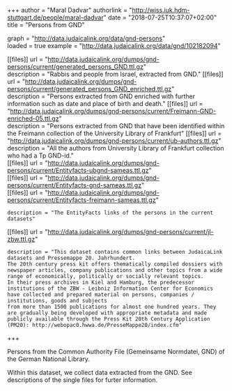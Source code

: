 +++
author = "Maral Dadvar"
authorlink = "http://wiss.iuk.hdm-stuttgart.de/people/maral-dadvar"
date = "2018-07-25T10:37:07+02:00"
title = "Persons from GND" 


graph = "http://data.judaicalink.org/data/gnd-persons"  
loaded = true
example = "http://data.judaicalink.org/data/gnd/102182094"


[[files]]
	url = "http://data.judaicalink.org/dumps/gnd-persons/current/generated_persons_GND.ttl.gz"  
	description = "Rabbis and people from Israel, extracted from GND."
[[files]]
	url = "http://data.judaicalink.org/dumps/gnd-persons/current/generated_persons_GND_enriched.ttl.gz"  
	description = "Persons extracted from GND enriched with further information such as date and place of birth and death."
[[files]]
	url = "http://data.judaicalink.org/dumps/gnd-persons/current/Freimann-GND-enriched-05.ttl.gz"  
	description = "Persons extracted from GND that have been identified within the Freimann collection of the University Library of Frankfurt" 
[[files]]
	url = "http://data.judaicalink.org/dumps/gnd-persons/current/ub-authors.ttl.gz"  
	description = "All the authors from University Library of Frankfurt collection who had a Tp GND-id." 	
[[files]]
	url = "http://data.judaicalink.org/dumps/gnd-persons/current/Entityfacts-ubgnd-sameas.ttl.gz"  
[[files]]
	url = "http://data.judaicalink.org/dumps/gnd-persons/current/Entityfacts-gnd-sameas.ttl.gz"  
[[files]]
	url = "http://data.judaicalink.org/dumps/gnd-persons/current/Entityfacts-freimann-sameas.ttl.gz"   
	
	description = "The EntityFacts links of the persons in the current datasets"    
	
[[files]]
	url = "http://data.judaicalink.org/dumps/gnd-persons/current/jl-zbw.ttl.gz"   
	
	
	description = "This dataset contains common links between JudaicaLink datasets and Pressemappe 20. Jahrhundert. 
	The 20th century press kit offers thematically compiled dossiers with newspaper articles, company publications and other topics from a wide range of economically, politically or socially relevant topics. 
	In their press archives in Kiel and Hamburg, the predecessor institutions of the ZBW - Leibniz Information Center for Economics have collected and prepared material on persons, companies / institutions, goods and subjects 
	from more than 1500 publications for almost one hundred years. They are gradually being developed with appropriate metadata and made publicly available through the Press Kit 20th Century Application (PM20): http://webopac0.hwwa.de/PresseMappe20/index.cfm"    
	
+++

Persons from the Common Authority File (Gemeinsame Normdatei, GND) of the German National Library.
<!--more-->

Within this dataset, we collect data extracted from the GND. See descriptions of the single files for furter information.
